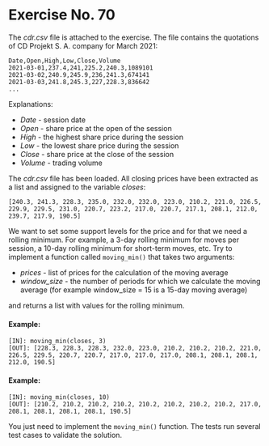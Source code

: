 # Exercise No. 70

The *cdr.csv* file is attached to the exercise. The file contains the quotations of CD Projekt S. A. company for March 2021:


    Date,Open,High,Low,Close,Volume
    2021-03-01,237.4,241,225.2,240.3,1089101
    2021-03-02,240.9,245.9,236,241.3,674141
    2021-03-03,241.8,245.3,227,228.3,836642
    ...


Explanations:

-   *Date* - session date
-   *Open* - share price at the open of the session
-   *High* - the highest share price during the session
-   *Low* - the lowest share price during the session
-   *Close* - share price at the close of the session
-   *Volume* - trading volume


The *cdr.csv* file has been loaded. All closing prices have been extracted as a list and assigned to the variable *closes*:


    [240.3, 241.3, 228.3, 235.0, 232.0, 232.0, 223.0, 210.2, 221.0, 226.5, 229.9, 229.5, 231.0, 220.7, 223.2, 217.0, 220.7, 217.1, 208.1, 212.0, 239.7, 217.9, 190.5]


We want to set some support levels for the price and for that we need a rolling minimum. For example, a 3-day rolling minimum for moves per session, a 10-day rolling minimum for short-term moves, etc. Try to implement a function called `moving_min()` that takes two arguments:

-   *prices* - list of prices for the calculation of the moving average
-   *window_size* - the number of periods for which we calculate the moving average (for example window_size = 15 is a 15-day moving average)

and returns a list with values for the rolling minimum.


#### Example:


    [IN]: moving_min(closes, 3)
    [OUT]: [228.3, 228.3, 228.3, 232.0, 223.0, 210.2, 210.2, 210.2, 221.0, 226.5, 229.5, 220.7, 220.7, 217.0, 217.0, 217.0, 208.1, 208.1, 208.1, 212.0, 190.5]


#### Example:


    [IN]: moving_min(closes, 10)
    [OUT]: [210.2, 210.2, 210.2, 210.2, 210.2, 210.2, 210.2, 210.2, 217.0, 208.1, 208.1, 208.1, 208.1, 190.5]


You just need to implement the `moving_min()` function. The tests run several test cases to validate the solution.